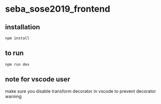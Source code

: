 # seba_sose2019_frontend

## installation
`npm install`

## to run
`npm run dev`


## note for vscode user
make sure you disable transform decorator in vscode to prevent decorator warning

